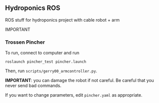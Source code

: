 ## Hydroponics ROS

ROS stuff for hydroponics project with cable robot + arm

IMPORTANT

### Trossen Pincher
To run, connect to computer and run
```
roslaunch pincher_test pincher.launch
```

Then, run `scripts/gerry00_armcontroller.py`.

**IMPORTANT**: you can damage the robot if not careful.  Be careful that you never send bad commands.

If you want to change parameters, edit `pincher.yaml` as appropriate.